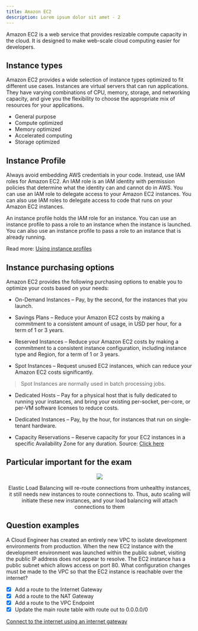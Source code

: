 ```yaml
---
title: Amazon EC2
description: Lorem ipsum dolor sit amet - 2
---
```


Amazon EC2 is a web service that provides resizable compute capacity in the cloud. It is designed to make web-scale cloud computing easier for developers.

## Instance types

Amazon EC2 provides a wide selection of instance types optimized to fit different use cases. Instances are virtual servers that can run applications. They have varying combinations of CPU, memory, storage, and networking capacity, and give you the flexibility to choose the appropriate mix of resources for your applications.

- General purpose
- Compute optimized
- Memory optimized
- Accelerated computing
- Storage optimized

## Instance Profile

Always avoid embedding AWS credentials in your code. Instead, use IAM roles for Amazon EC2. An IAM role is an IAM identity with permission policies that determine what the identity can and cannot do in AWS. You can use an IAM role to delegate access to your Amazon EC2 instances. You can also use IAM roles to delegate access to code that runs on your Amazon EC2 instances.

An instance profile holds the IAM role for an instance. You can use an instance profile to pass a role to an instance when the instance is launched. You can also use an instance profile to pass a role to an instance that is already running.

Read more: [Using instance profiles](https://docs.aws.amazon.com/IAM/latest/UserGuide/id_roles_use_switch-role-ec2_instance-profiles.html)

## Instance purchasing options

Amazon EC2 provides the following purchasing options to enable you to optimize your costs based on your needs:

* On-Demand Instances – Pay, by the second, for the instances that you launch.

* Savings Plans – Reduce your Amazon EC2 costs by making a commitment to a consistent amount of usage, in USD per hour, for a term of 1 or 3 years.

* Reserved Instances – Reduce your Amazon EC2 costs by making a commitment to a consistent instance configuration, including instance type and Region, for a term of 1 or 3 years.

* Spot Instances – Request unused EC2 instances, which can reduce your Amazon EC2 costs significantly. 
> Spot Instances are normally used in batch processing jobs.

* Dedicated Hosts – Pay for a physical host that is fully dedicated to running your instances, and bring your existing per-socket, per-core, or per-VM software licenses to reduce costs.

* Dedicated Instances – Pay, by the hour, for instances that run on single-tenant hardware.

* Capacity Reservations – Reserve capacity for your EC2 instances in a specific Availability Zone for any duration.
Source: [Click here](https://docs.aws.amazon.com/AWSEC2/latest/UserGuide/instance-purchasing-options.html)

## Particular important for the exam

<div>
<div align="center"><img src={require('@site/static/img/Highly_Available_web-app.png').default} /></div>
<div><p align="center">Elastic Load Balancing will re-route connections from unhealthy instances, it still needs new instances to route connections to. Thus, auto scaling will initiate these new instances, and your load balancing will attach connections to them</p></div>
</div>

## Question examples

A Cloud Engineer has created an entirely new VPC to isolate development environments from production. When the new EC2 instance with the development environment was launched within the public subnet, visiting the public IP address does not appear to resolve. The EC2 instance has a public subnet which allows access on port 80. What configuration changes must be made to the VPC so that the EC2 instance is reachable over the internet?

- [x] Add a route to the Internet Gateway
- [x] Add a route to the NAT Gateway
- [x] Add a route to the VPC Endpoint
- [x] Update the main route table with route out to 0.0.0.0/0

[Connect to the internet using an internet gateway](https://docs.aws.amazon.com/vpc/latest/userguide/VPC_Internet_Gateway.html)



